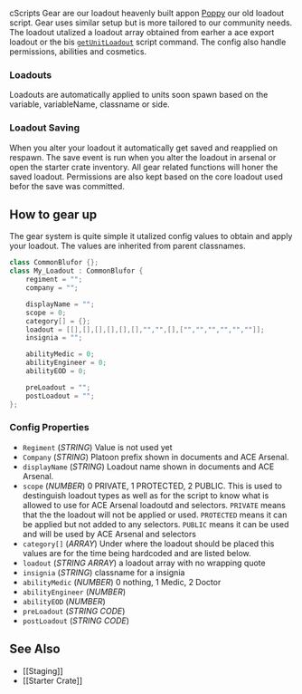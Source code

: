 cScripts Gear are our loadout heavenly built appon [Poppy](https://github.com/BaerMitUmlaut/Poppy/) our old loadout script. Gear uses similar setup but is more tailored to our community needs. The loadout utalized a loadout array obtained from earher a ace export loadout or the bis [`getUnitLoadout`](https://community.bistudio.com/wiki/getUnitLoadout) script command. The config also handle permissions, abilities and cosmetics.

### Loadouts
Loadouts are automatically applied to units soon spawn based on the variable, variableName, classname or side.

### Loadout Saving
When you alter your loadout it automatically get saved and reapplied on respawn. The save event is run when you alter the loadout in arsenal or open the starter crate inventory. All gear related functions will honer the saved loadout. Permissions are also kept based on the core loadout used befor the save was committed.

## How to gear up
The gear system is quite simple it utalized config values to obtain and apply your loadout. The values are inherited from parent classnames.

```cpp
class CommonBlufor {};
class My_Loadout : CommonBlufor {
    regiment = "";
    company = "";

    displayName = "";
    scope = 0;
    category[] = {};
    loadout = [[],[],[],[],[],[],"","",[],["","","","","",""]];
    insignia = "";

    abilityMedic = 0;
    abilityEngineer = 0;
    abilityEOD = 0;

    preLoadout = "";
    postLoadout = "";
};
```
### Config Properties
- `Regiment` (*STRING*) Value is not used yet
- `Company` (*STRING*) Platoon prefix shown in documents and ACE Arsenal.
- `displayName` (*STRING*) Loadout name shown in documents and ACE Arsenal.
- `scope` (*NUMBER*) 0 PRIVATE, 1 PROTECTED, 2 PUBLIC. This is used to destinguish loadout types as well as for the script to know what is allowed to use for ACE Arsenal loadoutd and selectors. `PRIVATE` means that the the loadout will not be applied or used. `PROTECTED` means it can be applied but not added to any selectors. `PUBLIC` means it can be used and will be used by ACE Arsenal and selectors
- `category[]` (*ARRAY*) Under where the loadout should be placed this values are for the time being hardcoded and are listed below.
- `loadout` (*STRING ARRAY*) a loadout array with no wrapping quote
- `insignia` (*STRING*) classname for a insignia
- `abilityMedic` (*NUMBER*) 0 nothing, 1 Medic, 2 Doctor
- `abilityEngineer` (*NUMBER*)
- `abilityEOD` (*NUMBER*)
- `preLoadout` (*STRING CODE*)
- `postLoadout` (*STRING CODE*)

## See Also
- [[Staging]]
- [[Starter Crate]]
